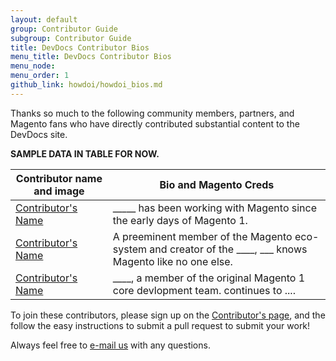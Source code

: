 ```yaml
---
layout: default
group: Contributor Guide
subgroup: Contributor Guide
title: DevDocs Contributor Bios
menu_title: DevDocs Contributor Bios
menu_node: 
menu_order: 1
github_link: howdoi/howdoi_bios.md
---
```


Thanks so much to the following community members, partners, and Magento fans who have directly contributed substantial content to the DevDocs site.

**SAMPLE DATA IN TABLE FOR NOW.**

| Contributor name and image |  Bio and Magento Creds | 
|---|---|
| <a href="http://www.___.com/" title="company name">Contributor's Name</a>  | _____ has been working with Magento since the early days of Magento 1.  |
|  <a href="http://www.___.com/" title="company name">Contributor's Name</a> | A preeminent member of the Magento eco-system and creator of the ____, ___ knows Magento like no one else.  | 
|  <a href="http://www.___.com/" title="company name">Contributor's Name</a> | ____, a member of the original Magento 1 core devlopment team. continues to .... |


To join these contributors, please sign up on the <a href="{{ site.gdeurl }}howdoi/howdoi_contribute.html">Contributor's page</a>, and the follow the easy instructions to submit a pull request to submit your work!

Always feel free to <a href="mailto:DL-Magento-Doc-Feedback@ebay.com">e-mail us</a> with any questions.



